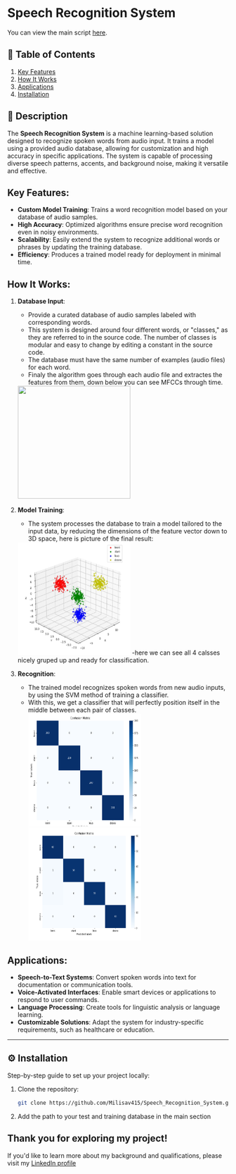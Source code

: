 # Speech Recognition System

You can view the main script [here](https://raw.githubusercontent.com/Milisav415/Speech_Recognition_System/refs/heads/main/main.py).

## 📂 Table of Contents

1. [Key Features](#key-features)
2. [How It Works](#how-it-works)
3. [Applications](#applications)
4. [Installation](#installation)

## 🚀 Description

The **Speech Recognition System** is a machine learning-based solution designed to recognize spoken words from audio input. It trains a model using a provided audio database, allowing for customization and high accuracy in specific applications. The system is capable of processing diverse speech patterns, accents, and background noise, making it versatile and effective.

## Key Features:
- **Custom Model Training**: Trains a word recognition model based on your database of audio samples.
- **High Accuracy**: Optimized algorithms ensure precise word recognition even in noisy environments.
- **Scalability**: Easily extend the system to recognize additional words or phrases by updating the training database.
- **Efficiency**: Produces a trained model ready for deployment in minimal time.

## How It Works:
1. **Database Input**: 
   - Provide a curated database of audio samples labeled with corresponding words.
   - This system is designed around four different words, or "classes," as they are referred to in the source code. The number of classes is modular and easy to change by editing a constant in the source code.
   - The database must have the same number of examples (audio files) for each word.
   - Finaly the algorithm goes through each audio file and extractes the features from them, down below you can see MFCCs through time.
   <img src="Speech_Recognition_System/assets/log_mel_spec.png" width="256" height="256">
   
2. **Model Training**: 
   - The system processes the database to train a model tailored to the input data, by reducing the dimensions of the feature vector down to 3D space, here is picture of the final result:
   <img src="assets/2024-12-14_16-20.png" alt="Alt Text" width="256" height="256">
   -here we can see all 4 calsses nicely gruped up and ready for classification.

3. **Recognition**: 
   - The trained model recognizes spoken words from new audio inputs, by using the SVM method of training a classifier.
   - With this, we get a classifier that will perfectly position itself in the middle between each pair of classes.
   <img src="assets/t_cm.png" alt="Alt Text" width="256" height="256"> <img src="assets/tr_cm.png" alt="Alt Text" width="256" height="256">

## Applications:
- **Speech-to-Text Systems**: Convert spoken words into text for documentation or communication tools.
- **Voice-Activated Interfaces**: Enable smart devices or applications to respond to user commands.
- **Language Processing**: Create tools for linguistic analysis or language learning.
- **Customizable Solutions**: Adapt the system for industry-specific requirements, such as healthcare or education.

---

## ⚙️ Installation

Step-by-step guide to set up your project locally:
1. Clone the repository:
   ```bash
   git clone https://github.com/Milisav415/Speech_Recognition_System.git
2. Add the path to your test and training database in the main section

## **Thank you for exploring my project!** 
If you'd like to learn more about my background and qualifications, please visit my [LinkedIn profile](https://www.linkedin.com/in/milisav-jovanovic-059969336/)
